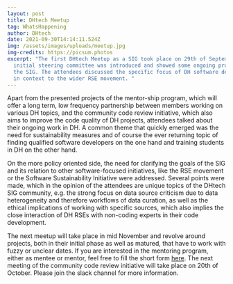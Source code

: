 ```yaml
---
layout: post
title: DHtech Meetup
tag: WhatsHappening
author: DHtech
date: 2021-09-30T14:14:11.524Z
img: /assets/images/uploads/meetup.jpg
img-credits: https://picsum.photos
excerpt: "The first DHtech Meetup as a SIG took place on 29th of September.  The
  initial steering committee was introduced and showed some ongoing projects of
  the SIG. The attendees discussed the specific focus of DH software development
  in context to the wider RSE movement. "
---
```

Apart from the presented projects of the mentor-ship program, which will offer a long term, low frequency partnership between members working on various DH topics, and the community code review initiative, which also aims to improve the code quality of DH projects, attendees talked about their ongoing work in DH. A common theme that quickly emerged was the need for sustainability measures and of course the ever returning topic of finding qualified software developers on the one hand and training students in DH on the other hand.

On the more policy oriented side, the need for clarifying the goals of the SIG and its relation to other software-focused initiatives, like the RSE movement or the Software Sustainability Initiative were addressed. Several points were made, which in the opinion of the attendees are unique topics of the DHtech SIG community, e.g. the strong focus on data source criticism due to data heterogeneity and therefore workflows of data curation, as well as the ethical implications of working with specific sources, which also implies the close interaction of DH RSEs with non-coding experts in their code development.

The next meetup will take place in mid November and revolve around projects, both in their initial phase as well as matured, that have to work with fuzzy or unclear dates. If you are interested in the mentoring program, either as mentee or mentor, feel free to fill the short form [here](https://forms.gle/ZG3QpEo2QU4XvCYu5). The next meeting of the community code review initiative will take place on 20th of October. Please join the slack channel for more information.